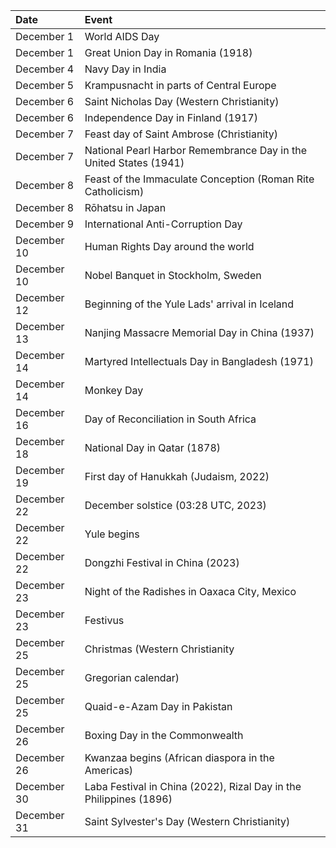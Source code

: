 | Date        | Event                                                              |
|:------------|:-------------------------------------------------------------------|
| December 1  | World AIDS Day                                                     |
| December 1  | Great Union Day in Romania (1918)                                  |
| December 4  | Navy Day in India                                                  |
| December 5  | Krampusnacht in parts of Central Europe                            |
| December 6  | Saint Nicholas Day (Western Christianity)                          |
| December 6  | Independence Day in Finland (1917)                                 |
| December 7  | Feast day of Saint Ambrose (Christianity)                          |
| December 7  | National Pearl Harbor Remembrance Day in the United States (1941)  |
| December 8  | Feast of the Immaculate Conception (Roman Rite Catholicism)        |
| December 8  | Rōhatsu in Japan                                                   |
| December 9  | International Anti-Corruption Day                                  |
| December 10 | Human Rights Day around the world                                  |
| December 10 | Nobel Banquet in Stockholm, Sweden                                 |
| December 12 | Beginning of the Yule Lads' arrival in Iceland                     |
| December 13 | Nanjing Massacre Memorial Day in China (1937)                      |
| December 14 | Martyred Intellectuals Day in Bangladesh (1971)                    |
| December 14 | Monkey Day                                                         |
| December 16 | Day of Reconciliation in South Africa                              |
| December 18 | National Day in Qatar (1878)                                       |
| December 19 | First day of Hanukkah (Judaism, 2022)                              |
| December 22 | December solstice (03:28 UTC, 2023)                                |
| December 22 | Yule begins                                                        |
| December 22 | Dongzhi Festival in China (2023)                                   |
| December 23 | Night of the Radishes in Oaxaca City, Mexico                       |
| December 23 | Festivus                                                           |
| December 25 | Christmas (Western Christianity                                    |
| December 25 | Gregorian calendar)                                                |
| December 25 | Quaid-e-Azam Day in Pakistan                                       |
| December 26 | Boxing Day in the Commonwealth                                     |
| December 26 | Kwanzaa begins (African diaspora in the Americas)                  |
| December 30 | Laba Festival in China (2022), Rizal Day in the Philippines (1896) |
| December 31 | Saint Sylvester's Day (Western Christianity)                       |